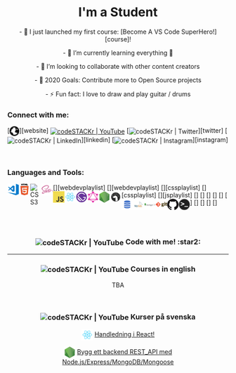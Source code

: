 
 <h1 align="center"> I'm a Student </h1>

<p align="center"> - 🔭 I just launched my first course: [Become A VS Code SuperHero!][course]! </p>
<p align="center"> - 🌱 I’m currently learning everything 🤣 </p>
<p align="center"> - 👯 I’m looking to collaborate with other content creators </p>
<p align="center"> - 🥅 2020 Goals: Contribute more to Open Source projects </p>
<p align="center"> - ⚡ Fun fact: I love to draw and play guitar / drums </p>

### Connect with me:

[<img align="center" alt="codeSTACKr.com" width="22px" src="https://raw.githubusercontent.com/iconic/open-iconic/master/svg/globe.svg" />][website]
[<img align="center" alt="codeSTACKr | YouTube" width="22px" src="https://cdn.jsdelivr.net/npm/simple-icons@v3/icons/youtube.svg" />][youtube]
[<img align="center" alt="codeSTACKr | Twitter" width="22px" src="https://cdn.jsdelivr.net/npm/simple-icons@v3/icons/twitter.svg" />][twitter]
[<img align="center" alt="codeSTACKr | LinkedIn" width="22px" src="https://cdn.jsdelivr.net/npm/simple-icons@v3/icons/linkedin.svg" />][linkedin]
[<img align="center" alt="codeSTACKr | Instagram" width="22px" src="https://cdn.jsdelivr.net/npm/simple-icons@v3/icons/instagram.svg" />][instagram]

<br />




### Languages and Tools:

[<img align="left" alt="Visual Studio Code" width="26px" src="https://raw.githubusercontent.com/github/explore/80688e429a7d4ef2fca1e82350fe8e3517d3494d/topics/visual-studio-code/visual-studio-code.png" />][webdevplaylist]
[<img align="left" alt="HTML5" width="26px" src="https://raw.githubusercontent.com/github/explore/80688e429a7d4ef2fca1e82350fe8e3517d3494d/topics/html/html.png" />][webdevplaylist]
[<img align="left" alt="CSS3" width="26px" src="https://avatars2.githubusercontent.com/u/24879134?s=200&v=4" />][cssplaylist]
[<img align="left" alt="Sass" width="26px" src="https://raw.githubusercontent.com/github/explore/80688e429a7d4ef2fca1e82350fe8e3517d3494d/topics/sass/sass.png" />][cssplaylist]
[<img align="left" alt="JavaScript" width="26px" src="https://raw.githubusercontent.com/github/explore/80688e429a7d4ef2fca1e82350fe8e3517d3494d/topics/javascript/javascript.png" />][jsplaylist]
[<img align="left" alt="React" width="26px" src="https://raw.githubusercontent.com/github/explore/80688e429a7d4ef2fca1e82350fe8e3517d3494d/topics/react/react.png" />][reactplaylist]
[<img align="left" alt="Gatsby" width="26px" src="https://raw.githubusercontent.com/github/explore/e94815998e4e0713912fed477a1f346ec04c3da2/topics/gatsby/gatsby.png" />]
[<img align="left" alt="GraphQL" width="26px" src="https://raw.githubusercontent.com/github/explore/80688e429a7d4ef2fca1e82350fe8e3517d3494d/topics/graphql/graphql.png" />]
[<img align="left" alt="Node.js" width="26px" src="https://raw.githubusercontent.com/github/explore/80688e429a7d4ef2fca1e82350fe8e3517d3494d/topics/nodejs/nodejs.png" />]
[<img align="left" alt="Deno" width="26px" src="https://raw.githubusercontent.com/github/explore/361e2821e2dea67711cde99c9c40ed357061cf27/topics/deno/deno.png" />]
[<img align="left" alt="SQL" width="26px" src="https://raw.githubusercontent.com/github/explore/80688e429a7d4ef2fca1e82350fe8e3517d3494d/topics/sql/sql.png" />]
[<img align="left" alt="MySQL" width="26px" src="https://raw.githubusercontent.com/github/explore/80688e429a7d4ef2fca1e82350fe8e3517d3494d/topics/mysql/mysql.png" />]
[<img align="left" alt="MongoDB" width="26px" src="https://raw.githubusercontent.com/github/explore/80688e429a7d4ef2fca1e82350fe8e3517d3494d/topics/mongodb/mongodb.png" />]
[<img align="left" alt="Git" width="26px" src="https://raw.githubusercontent.com/github/explore/80688e429a7d4ef2fca1e82350fe8e3517d3494d/topics/git/git.png" />]
[<img align="left" alt="GitHub" width="26px" src="https://raw.githubusercontent.com/github/explore/78df643247d429f6cc873026c0622819ad797942/topics/github/github.png" />]
[<img align="left" alt="Terminal" width="26px" src="https://raw.githubusercontent.com/github/explore/80688e429a7d4ef2fca1e82350fe8e3517d3494d/topics/terminal/terminal.png" />]







<br />
<br />




 <h3 align="center"> <img align="center" alt="codeSTACKr | YouTube" width="22px" src="https://cdn.jsdelivr.net/npm/simple-icons@v3/icons/youtube.svg" /> Code with me! :star2:</h3>


<hr/>



<div align="center">
 
### 

 <h3 align="center"> <img align="center" alt="codeSTACKr | YouTube" width="22px" src="https://emojipedia-us.s3.dualstack.us-west-1.amazonaws.com/thumbs/240/joypixels/257/flag-united-kingdom_1f1ec-1f1e7.png" /> Courses in english</h3>

<span align="center">TBA<span/>

 </div>




<br/>

<div align="center">
  <h3 align="center"> <img align="center" alt="codeSTACKr | YouTube" width="22px" src="https://emojipedia-us.s3.dualstack.us-west-1.amazonaws.com/thumbs/240/joypixels/257/flag-sweden_1f1f8-1f1ea.png" /> Kurser på svenska</h3>
<span align="center"> 
 

 
[<img align="center" alt="React" width="26px" src="https://raw.githubusercontent.com/github/explore/80688e429a7d4ef2fca1e82350fe8e3517d3494d/topics/react/react.png" />][reactplaylist] [Handledning i React!](https://www.youtube.com/watch?v=MqFhEolfVAU&list=PLo-BJUIALMg---6zMWhJE7iaJ4YBSRkWb) <br/>

[<img align="center" alt="Node" width="26px" src="https://raw.githubusercontent.com/github/explore/80688e429a7d4ef2fca1e82350fe8e3517d3494d/topics/nodejs/nodejs.png" />][nodePlaylist] [Bygg ett backend REST_API med Node.js/Express/MongoDB/Mongoose](https://www.youtube.com/watch?v=-rToCU-vQLM&list=PLo-BJUIALMg_twGJ5IjJIUpXqZH-ULmx0) <br/>
 </div>

<!-- ➡️ [more videos...](https://www.youtube.com/user/Arrezzz/featured?view_as=subscriber) -->

[youtube]: https://youtube.com/codeSTACKr
[nodePlaylist]: https://www.youtube.com/watch?v=-rToCU-vQLM&list=PLo-BJUIALMg_twGJ5IjJIUpXqZH-ULmx0
[reactplaylist]: https://www.youtube.com/watch?v=MqFhEolfVAU&list=PLo-BJUIALMg---6zMWhJE7iaJ4YBSRkWb

